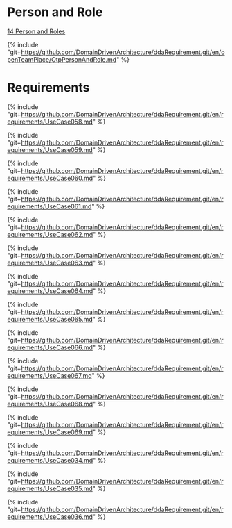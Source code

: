 
# Person and Role

[14 Person and Roles](OtpPersonAndRole.md)

{% include "git+https://github.com/DomainDrivenArchitecture/ddaRequirement.git/en/openTeamPlace/OtpPersonAndRole.md" %}


# Requirements

{% include "git+https://github.com/DomainDrivenArchitecture/ddaRequirement.git/en/requirements/UseCase058.md" %}

{% include "git+https://github.com/DomainDrivenArchitecture/ddaRequirement.git/en/requirements/UseCase059.md" %}

{% include "git+https://github.com/DomainDrivenArchitecture/ddaRequirement.git/en/requirements/UseCase060.md" %}

{% include "git+https://github.com/DomainDrivenArchitecture/ddaRequirement.git/en/requirements/UseCase061.md" %}

{% include "git+https://github.com/DomainDrivenArchitecture/ddaRequirement.git/en/requirements/UseCase062.md" %}

{% include "git+https://github.com/DomainDrivenArchitecture/ddaRequirement.git/en/requirements/UseCase063.md" %}

{% include "git+https://github.com/DomainDrivenArchitecture/ddaRequirement.git/en/requirements/UseCase064.md" %}

{% include "git+https://github.com/DomainDrivenArchitecture/ddaRequirement.git/en/requirements/UseCase065.md" %}

{% include "git+https://github.com/DomainDrivenArchitecture/ddaRequirement.git/en/requirements/UseCase066.md" %}

{% include "git+https://github.com/DomainDrivenArchitecture/ddaRequirement.git/en/requirements/UseCase067.md" %}

{% include "git+https://github.com/DomainDrivenArchitecture/ddaRequirement.git/en/requirements/UseCase068.md" %}

{% include "git+https://github.com/DomainDrivenArchitecture/ddaRequirement.git/en/requirements/UseCase069.md" %}


{% include "git+https://github.com/DomainDrivenArchitecture/ddaRequirement.git/en/requirements/UseCase034.md" %}

{% include "git+https://github.com/DomainDrivenArchitecture/ddaRequirement.git/en/requirements/UseCase035.md" %}

{% include "git+https://github.com/DomainDrivenArchitecture/ddaRequirement.git/en/requirements/UseCase036.md" %}
